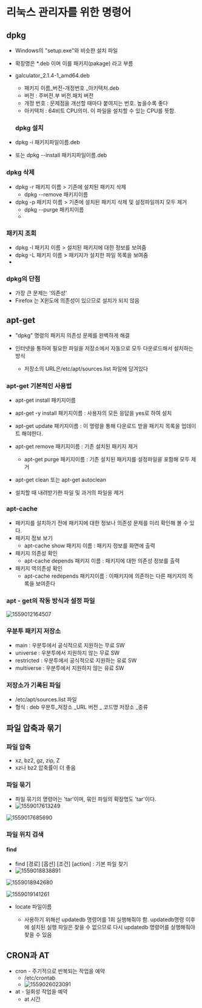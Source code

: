 # 리눅스 관리자를 위한 명령어

## dpkg

- Windows의 "setup.exe"와 비슷한 설치 파일
- 확장명은 *.deb 이며 이를 패키지(pakage) 라고 부름

- galculator_2.1.4-1_amd64.deb

  - 패키지 이름_버전-개정번호 _아키텍처.deb
  - 버전 : 주버전.부 버전.패치 버전
  - 개정 번호 : 문제점을 개선할 때마다 붙여지는 번호. 높을수록 좋다
  - 아키텍처 : 64비트 CPU의미. 이 파일을 설치할 수 있는 CPU를 뜻함.

  

  ### dpkg 설치

- dpkg -i 패키지파일이름.deb

- 또는 dpkg --install 패키지파일이름.deb



### dpkg 삭제

- dpkg -r 패키지 이름    >  기존에 설치된 패키지 삭제
  - dpkg --remove 패키지이름 
- dpkg -p 패키지 이름    > 기존에 설치된 패키지 삭제 및 설정파일까지 모두 제거
  - dpkg --purge   패키지이름
  - 

### 패키지 조회

- dpkg -l 패키지 이름   > 설치된 패키지에 대한 정보를 보여줌
- dpkg -L 패키지 이름   > 패키지가 설치한 파일 목록을 보여줌
- 

### dpkg의 단점

- 가장 큰 문제는 '의존성'
- Firefox 는 X윈도에 의존성이 있으므로 설치가 되지 않음



## apt-get

- "dpkg" 명령의 패키지 의존성 문제를 완벽하게 해결

- 인터넷을 통하여 필요한 파일을 저장소에서 자동으로 모두 다운로드해서 설치하는 방식

  - 저장소의  URL은/etc/apt/sources.list 파일에 담겨있다

    

### apt-get 기본적인 사용법

- apt-get install   패키지이름

- apt-get -y install  패키지이름   : 사용자의 모든 응답을 yes로 하여 설치

- apt-get update  패키지이름   :   이 명령을 통해 다운로드 받을 패키지 목록을 업데이트 해야한다.

- apt-get remove  패키지이름   :    기존 설치된 패키지 제거

  - apt-get purge 패키지이름  :  기존 설치된 패키지를 설정파일을 포함해 모두 제거

-  apt-get clean 또는 apt-get autoclean

  - 설치할 때 내려받기한 파일 및 과거의 파일을 제거

    

### apt-cache

- 패키지를 설치하기 전에 패키지에 대한 정보나 의존성 문제를 미리 확인해 볼 수 있다.
- 패키지 정보 보기
  - apt-cache show 패키지 이름   :   패키지 정보를 화면에 출력
- 패키지 의존성 확인
  - apt-cache depends 패키지 이름  :   패키지에 대한 의존성 정보를 출력
- 패키지 역의존성 확인
  - apt-cache redepends 패키지이름  :   이패키지에 의존하는 다른 패키지의 목록을 보여준다



### apt - get의 작동 방식과 설정 파일

![1559012164507](C:\Users\student\AppData\Roaming\Typora\typora-user-images\1559012164507.png)

### 우분투 패키지 저장소

- main  : 우분투에서 공식적으로 지원하는 무료 SW
- universe : 우분투에서 지원하지 않는 무료 SW
- restricted : 우분투에서 공식적으로 지원하는 유료 SW
- multiverse : 우분투에서 지원하지 않는 유료 SW



### 저장소가 기록된 파일

- /etc/apt/sources.list  파일
- 형식 : deb 우분투_저장소 _URL 버전 _ 코드명 저장소 _종류



## 파일 압축과 묶기

### 파일 압축

- xz, bz2, gz, zip, Z
- xz나 bz2 압축률이 더 좋음



### 파일 묶기

- 파일 묶기의 명령어는 'tar'이며, 묶인 파일의 확장명도 'tar'이다.
- ![1559017613249](C:\Users\student\AppData\Roaming\Typora\typora-user-images\1559017613249.png)

![1559017685690](C:\Users\student\AppData\Roaming\Typora\typora-user-images\1559017685690.png)

### 파일 위치 검색

#### find 

- find [경로] [옵션] [조건] [action]  : 기본 파일 찾기
- ![1559018838891](C:\Users\student\AppData\Roaming\Typora\typora-user-images\1559018838891.png)

![1559018942680](C:\Users\student\AppData\Roaming\Typora\typora-user-images\1559018942680.png)

![1559019141261](C:\Users\student\AppData\Roaming\Typora\typora-user-images\1559019141261.png)

- locate  파일이름

  - 사용하기 위해선 updatedb 명령어를 1회 실행해줘야 함. updatedb명령 이후에 설치된 실행 파일은 찾을 수 없으므로 다시 updatedb 명령어를 실행해줘야 찾을 수 있음

    

## CRON과 AT

- cron - 주기적으로 반복되는 작업을 예약
  - /etc/crontab
  - ![1559026023091](C:\Users\student\AppData\Roaming\Typora\typora-user-images\1559026023091.png)
- at - 일회성 작업을 예약
  - at 시간